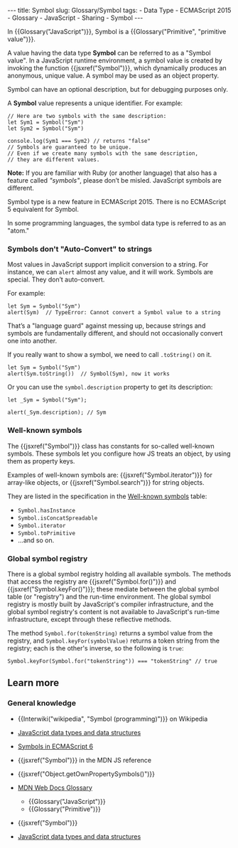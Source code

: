 --- title: Symbol slug: Glossary/Symbol tags: - Data Type - ECMAScript 2015 - Glossary - JavaScript - Sharing - Symbol ---

In {{Glossary("JavaScript")}}, Symbol is a {{Glossary("Primitive", "primitive value")}}.

A value having the data type **Symbol** can be referred to as a "Symbol value". In a JavaScript runtime environment, a symbol value is created by invoking the function {{jsxref("Symbol")}}, which dynamically produces an anonymous, unique value. A symbol may be used as an object property.

Symbol can have an optional description, but for debugging purposes only.

A **Symbol** value represents a unique identifier. For example:

    // Here are two symbols with the same description:
    let Sym1 = Symbol("Sym")
    let Sym2 = Symbol("Sym")

    console.log(Sym1 === Sym2) // returns "false"
    // Symbols are guaranteed to be unique.
    // Even if we create many symbols with the same description,
    // they are different values.

**Note:** If you are familiar with Ruby (or another language) that also has a feature called _"symbols"_, please don’t be misled. JavaScript symbols are different.

Symbol type is a new feature in ECMAScript 2015. There is no ECMAScript 5 equivalent for Symbol.

In some programming languages, the symbol data type is referred to as an "atom."

### Symbols don't "Auto-Convert" to strings

Most values in JavaScript support implicit conversion to a string. For instance, we can `alert` almost any value, and it will work. Symbols are special. They don’t auto-convert.

For example:

    let Sym = Symbol("Sym")
    alert(Sym)  // TypeError: Cannot convert a Symbol value to a string

That’s a "language guard" against messing up, because strings and symbols are fundamentally different, and should not occasionally convert one into another.

If you really want to show a symbol, we need to call `.toString()` on it.

    let Sym = Symbol("Sym")
    alert(Sym.toString())  // Symbol(Sym), now it works

Or you can use the `symbol.description` property to get its description:

    let _Sym = Symbol("Sym");

    alert(_Sym.description); // Sym

### Well-known symbols

The {{jsxref("Symbol")}} class has constants for so-called well-known symbols. These symbols let you configure how JS treats an object, by using them as property keys.

Examples of well-known symbols are: {{jsxref("Symbol.iterator")}} for array-like objects, or {{jsxref("Symbol.search")}} for string objects.

They are listed in the specification in the [Well-known symbols](https://tc39.github.io/ecma262/#sec-well-known-symbols) table:

- `Symbol.hasInstance`
- `Symbol.isConcatSpreadable`
- `Symbol.iterator`
- `Symbol.toPrimitive`
- …and so on.

### Global symbol registry

There is a global symbol registry holding all available symbols. The methods that access the registry are {{jsxref("Symbol.for()")}} and {{jsxref("Symbol.keyFor()")}}; these mediate between the global symbol table (or "registry") and the run-time environment. The global symbol registry is mostly built by JavaScript's compiler infrastructure, and the global symbol registry's content is not available to JavaScript's run-time infrastructure, except through these reflective methods.

The method `Symbol.for(tokenString)` returns a symbol value from the registry, and `Symbol.keyFor(symbolValue)` returns a token string from the registry; each is the other's inverse, so the following is `true`:

    Symbol.keyFor(Symbol.for("tokenString")) === "tokenString" // true

## Learn more

### General knowledge

- {{Interwiki("wikipedia", "Symbol (programming)")}} on Wikipedia
- [JavaScript data types and data structures](/en-US/docs/Web/JavaScript/Data_structures)
- [Symbols in ECMAScript 6](https://2ality.com/2014/12/es6-symbols.html)
- {{jsxref("Symbol")}} in the MDN JS reference
- {{jsxref("Object.getOwnPropertySymbols()")}}

- [MDN Web Docs Glossary](/en-US/docs/Glossary)
  - {{Glossary("JavaScript")}}
  - {{Glossary("Primitive")}}
- {{jsxref("Symbol")}}
- [JavaScript data types and data structures](/en-US/docs/Web/JavaScript/Data_structures)
